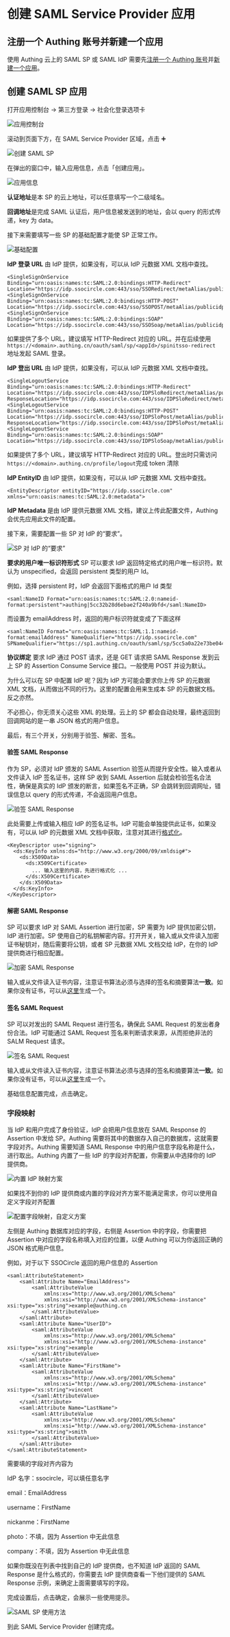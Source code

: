 # 创建 SAML Service Provider 应用

## 注册一个 Authing 账号并新建一个应用

使用 Authing 云上的 SAML SP 或 SAML IdP 需要先[注册一个 Authing 账号](https://authing.cn/login)并[新建一个应用](https://authing.cn/dashboard)。

## 创建 SAML SP 应用

打开应用控制台 -&gt; 第三方登录 -&gt; 社会化登录选项卡

![&#x5E94;&#x7528;&#x63A7;&#x5236;&#x53F0;](../../.gitbook/assets/image%20%28110%29.png)

滚动到页面下方，在 SAML Service Provider 区域，点击 ➕

![&#x521B;&#x5EFA; SAML SP](../../.gitbook/assets/image%20%28162%29.png)

在弹出的窗口中，输入应用信息，点击「创建应用」。

![&#x5E94;&#x7528;&#x4FE1;&#x606F;](../../.gitbook/assets/image%20%2833%29.png)

**认证地址**是本 SP 的云上地址，可以任意填写一个二级域名。

**回调地址**是完成 SAML 认证后，用户信息被发送到的地址，会以 query 的形式传递，key 为 data。

接下来需要填写一些 SP 的基础配置才能使 SP 正常工作。

![&#x57FA;&#x7840;&#x914D;&#x7F6E;](../../.gitbook/assets/image%20%28279%29.png)

**IdP 登录 URL** 由 IdP 提供，如果没有，可以从 IdP 元数据 XML 文档中查找。

```markup
<SingleSignOnService Binding="urn:oasis:names:tc:SAML:2.0:bindings:HTTP-Redirect" Location="https://idp.ssocircle.com:443/sso/SSORedirect/metaAlias/publicidp"/>
<SingleSignOnService Binding="urn:oasis:names:tc:SAML:2.0:bindings:HTTP-POST" Location="https://idp.ssocircle.com:443/sso/SSOPOST/metaAlias/publicidp"/>
<SingleSignOnService Binding="urn:oasis:names:tc:SAML:2.0:bindings:SOAP" Location="https://idp.ssocircle.com:443/sso/SSOSoap/metaAlias/publicidp"/>
```

如果提供了多个 URL，建议填写 HTTP-Redirect 对应的 URL。并在后续使用 `https://<domain>.authing.cn/oauth/saml/sp/<appId>/spinitsso-redirect` 地址发起 SAML 登录。

**IdP 登出 URL** 由 IdP 提供，如果没有，可以从 IdP 元数据 XML 文档中查找。

```markup
<SingleLogoutService Binding="urn:oasis:names:tc:SAML:2.0:bindings:HTTP-Redirect" Location="https://idp.ssocircle.com:443/sso/IDPSloRedirect/metaAlias/publicidp" ResponseLocation="https://idp.ssocircle.com:443/sso/IDPSloRedirect/metaAlias/publicidp"/>
<SingleLogoutService Binding="urn:oasis:names:tc:SAML:2.0:bindings:HTTP-POST" Location="https://idp.ssocircle.com:443/sso/IDPSloPost/metaAlias/publicidp" ResponseLocation="https://idp.ssocircle.com:443/sso/IDPSloPost/metaAlias/publicidp"/>
<SingleLogoutService Binding="urn:oasis:names:tc:SAML:2.0:bindings:SOAP" Location="https://idp.ssocircle.com:443/sso/IDPSloSoap/metaAlias/publicidp"/>
```

如果提供了多个 URL，建议填写 HTTP-Redirect 对应的 URL。登出时只需访问 `https://<domain>.authing.cn/profile/logout`完成 token 清除

**IdP EntityID** 由 IdP 提供，如果没有，可以从 IdP 元数据 XML 文档中查找。

```markup
<EntityDescriptor entityID="https://idp.ssocircle.com" xmlns="urn:oasis:names:tc:SAML:2.0:metadata">
```

**IdP Metadata** 是由 IdP 提供元数据 XML 文档，建议上传此配置文件，Authing 会优先应用此文件的配置。

接下来，需要配置一些 SP 对 IdP 的“要求”。

![SP &#x5BF9; IdP &#x7684;&#x201C;&#x8981;&#x6C42;&#x201D;](../../.gitbook/assets/image%20%28153%29.png)

 **要求的用户唯一标识符形式** SP 可以要求 IdP 返回特定格式的用户唯一标识符。默认为 unspecified，会返回 persistent 类型的用户 Id。

例如，选择 persistent 时，IdP 会返回下面格式的用户 Id 类型

```markup
<saml:NameID Format="urn:oasis:names:tc:SAML:2.0:nameid-format:persistent">authing|5cc32b28d6ebae2f240a9bfd</saml:NameID>
```

而设置为 emailAddress 时，返回的用户标识符就变成了下面这样

```markup
<saml:NameID Format="urn:oasis:names:tc:SAML:1.1:nameid-format:emailAddress" NameQualifier="https://idp.ssocircle.com" SPNameQualifier="https://sp1.authing.cn/oauth/saml/sp/5cc5a0a22e73be044ba7f649/metadata">services@authing.cn</saml:NameID>
```

**协议绑定** 要求 IdP 通过 POST 请求，还是 GET 请求把 SAML Response 发到云上 SP 的 Assertion Consume Service 接口。一般使用 POST 并设为默认。

为什么可以在 SP 中配置 IdP 呢？因为 IdP 方可能会要求你上传 SP 的元数据 XML 文档，从而做出不同的行为。这里的配置会用来生成本 SP 的元数据文档。反之亦然。

不必担心，你无须关心这些 XML 的处理。云上的 SP 都会自动处理，最终返回到回调网站的是一串 JSON 格式的用户信息。

最后，有三个开关，分别用于验签、解密、签名。

#### 验签 SAML Response

作为 SP，必须对 IdP 颁发的 SAML Assertion 验签从而提升安全性。输入或者从文件读入 IdP 签名证书，这样 SP 收到 SAML Assertion 后就会检验签名合法性，确保是真实的 IdP 颁发的断言，如果签名不正确，SP 会跳转到回调网址，错误信息以 query 的形式传递，不会返回用户信息。

![&#x9A8C;&#x7B7E; SAML Response](../../.gitbook/assets/image%20%2886%29.png)

此处需要上传或输入相应 IdP 的签名证书。IdP 可能会单独提供此证书，如果没有，可以从 IdP 的元数据 XML 文档中获取，注意对其进行[格式化](https://www.samltool.com/format_x509cert.php)。

```markup
<KeyDescriptor use="signing">
  <ds:KeyInfo xmlns:ds="http://www.w3.org/2000/09/xmldsig#">
    <ds:X509Data>
      <ds:X509Certificate>
        ... 输入这里的内容，先进行格式化 ...
      </ds:X509Certificate>
    </ds:X509Data>
  </ds:KeyInfo>
</KeyDescriptor>
```

#### 解密 SAML Response

SP 可以要求 IdP 对 SAML Assertion 进行加密，SP 需要为 IdP 提供加密公钥，IdP 进行加密。SP 使用自己的私钥解密内容。打开开关，输入或从文件读入加密证书秘钥对，随后需要将公钥，或者 SP 元数据 XML 文档交给 IdP，在你的 IdP 提供商进行相应配置。

![&#x52A0;&#x5BC6; SAML Response](../../.gitbook/assets/image%20%28103%29.png)

输入或从文件读入证书内容，注意证书算法必须与选择的签名和摘要算法**一致**。如果你没有证书，可以从[这里](https://www.samltool.com/self_signed_certs.php)生成一个。

#### 签名 SAML Request

SP 可以对发出的 SAML Request 进行签名，确保此 SAML Request 的发出者身份合法。IdP 可能通过 SAML Request 签名来判断请求来源，从而拒绝非法的 SALM Request 请求。

![&#x7B7E;&#x540D; SAML Request](../../.gitbook/assets/image%20%28211%29.png)

输入或从文件读入证书内容，注意证书算法必须与选择的签名和摘要算法**一致**。如果你没有证书，可以从[这里](https://www.samltool.com/self_signed_certs.php)生成一个。

基础信息配置完成，点击确定。

### 字段映射

当 IdP 和用户完成了身份验证，IdP 会把用户信息放在 SAML Response 的 Assertion 中发给 SP。Authing 需要将其中的数据存入自己的数据库，这就需要字段对齐。Authing 需要知道 SAML Response 中的用户信息字段名称是什么，进行取出。Authing 内置了一些 IdP 的字段对齐配置，你需要从中选择你的 IdP 提供商。

![&#x5185;&#x7F6E; IdP &#x6620;&#x5C04;&#x65B9;&#x6848;](../../.gitbook/assets/image%20%2891%29.png)

如果找不到你的 IdP 提供商或内置的字段对齐方案不能满足需求，你可以使用自定义字段对齐配置

![&#x914D;&#x7F6E;&#x5B57;&#x6BB5;&#x6620;&#x5C04;&#xFF0C;&#x81EA;&#x5B9A;&#x4E49;&#x65B9;&#x6848;](../../.gitbook/assets/image%20%284%29.png)

左侧是 Authing 数据库对应的字段，右侧是 Assertion 中的字段，你需要把 Assertion 中对应的字段名称填入对应的位置，以便 Authing 可以为你返回正确的 JSON 格式用户信息。

例如，对于以下 SSOCircle 返回的用户信息的 Assertion

```markup
<saml:AttributeStatement>
	<saml:Attribute Name="EmailAddress">
		<saml:AttributeValue
			xmlns:xs="http://www.w3.org/2001/XMLSchema"
			xmlns:xsi="http://www.w3.org/2001/XMLSchema-instance" xsi:type="xs:string">example@authing.cn
		</saml:AttributeValue>
	</saml:Attribute>
	<saml:Attribute Name="UserID">
		<saml:AttributeValue
			xmlns:xs="http://www.w3.org/2001/XMLSchema"
			xmlns:xsi="http://www.w3.org/2001/XMLSchema-instance" xsi:type="xs:string">example
		</saml:AttributeValue>
	</saml:Attribute>
	<saml:Attribute Name="FirstName">
		<saml:AttributeValue
			xmlns:xs="http://www.w3.org/2001/XMLSchema"
			xmlns:xsi="http://www.w3.org/2001/XMLSchema-instance" xsi:type="xs:string">vincent
		</saml:AttributeValue>
	</saml:Attribute>
	<saml:Attribute Name="LastName">
		<saml:AttributeValue
			xmlns:xs="http://www.w3.org/2001/XMLSchema"
			xmlns:xsi="http://www.w3.org/2001/XMLSchema-instance" xsi:type="xs:string">smith
		</saml:AttributeValue>
	</saml:Attribute>
</saml:AttributeStatement>
```

需要填的字段对齐内容为

IdP 名字：ssocircle，可以填任意名字

email：EmailAddress

username：FirstName

nickanme：FirstName

photo：不填，因为 Assertion 中无此信息

company：不填，因为 Assertion 中无此信息

如果你既没在列表中找到自己的 IdP 提供商，也不知道 IdP 返回的 SAML Response 是什么格式的，你需要去 IdP 提供商查看一下他们提供的 SAML Response 示例，来确定上面需要填写的字段。

完成设置后，点击确定，会展示一些使用提示。

![SAML SP &#x4F7F;&#x7528;&#x65B9;&#x6CD5;](../../.gitbook/assets/image%20%28140%29.png)

到此 SAML Service Provider 创建完成。

